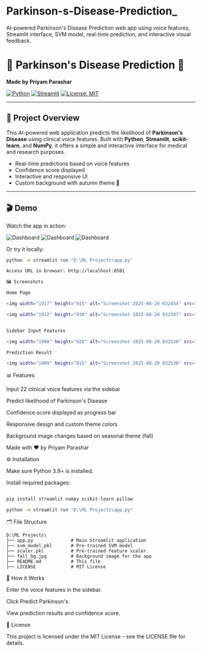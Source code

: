 # Parkinson-s-Disease-Prediction_
AI-powered Parkinson's Disease Prediction web app using voice features, Streamlit interface, SVM model, real-time prediction, and interactive visual feedback.

# 🧠 Parkinson's Disease Prediction 🍁
**Made by Priyam Parashar**

[![Python](https://img.shields.io/badge/Python-3.11-blue)](https://www.python.org/)
[![Streamlit](https://img.shields.io/badge/Streamlit-1.45.1-orange)](https://streamlit.io/)
[![License: MIT](https://img.shields.io/badge/License-MIT-green)](LICENSE)

---

## 🌟 Project Overview

This AI-powered web application predicts the likelihood of **Parkinson's Disease** using clinical voice features. Built with **Python**, **Streamlit**, **scikit-learn**, and **NumPy**, it offers a simple and interactive interface for medical and research purposes.

- Real-time predictions based on voice features
- Confidence score displayed
- Interactive and responsive UI
- Custom background with autumn theme 🍁

---

## 🎬 Demo

Watch the app in action:  

![Dashboard](images/Prkinson's_Dashboard.png)
![Dashboard](images/High_Chance.png)
![Dashboard](images/Low_chance.png)

Or try it locally:

```bash
python -m streamlit run "D:\ML Projects\app.py"

Access URL in browser: http://localhost:8501

🖼 Screenshots

Home Page

<img width="1917" height="915" alt="Screenshot 2025-08-20 032454" src="https://github.com/user-attachments/assets/22013db9-6956-407c-b5a3-2c4b7c1a73c0" />

<img width="1912" height="930" alt="Screenshot 2025-08-20 032507" src="https://github.com/user-attachments/assets/be7a7945-2bcf-494a-8dcd-fee289ea71b8" />


Sidebar Input Features

<img width="1908" height="928" alt="Screenshot 2025-08-20 032520" src="https://github.com/user-attachments/assets/97d371eb-d05b-42d6-babe-59a9014d2cb0" />

Prediction Result

<img width="1909" height="915" alt="Screenshot 2025-08-20 032538" src="https://github.com/user-attachments/assets/b3506184-65f4-4903-8e15-c8f7549122e1" />

```

📊 Features

Input 22 clinical voice features via the sidebar

Predict likelihood of Parkinson's Disease

Confidence score displayed as progress bar

Responsive design and custom theme colors

Background image changes based on seasonal theme (fall)

Made with ❤️ by Priyam Parashar


⚙️ Installation

Make sure Python 3.9+ is installed.

Install required packages:

``` bash

pip install streamlit numpy scikit-learn pillow

python -m streamlit run "D:\ML Projects\app.py"

```

🗂 File Structure

```
D:\ML Projects\
├── app.py              # Main Streamlit application
├── svm_model.pkl       # Pre-trained SVM model
├── scaler.pkl          # Pre-trained feature scaler
├── fall_bg.jpg         # Background image for the app
├── README.md           # This file
├── LICENSE             # MIT License

```

🧩 How it Works

Enter the voice features in the sidebar.

Click Predict Parkinson's.

View prediction results and confidence score.

📌 License

This project is licensed under the MIT License – see the LICENSE
 file for details.
